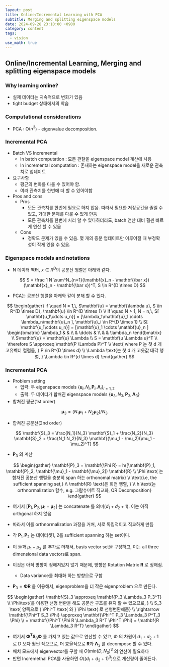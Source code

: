 ```yaml
---
layout: post
title: Online/Incremental Learning with PCA
subtitle: Merging and splitting eigenspace models
date: 2024-09-28 23:10:00 +0900
category: content
tags:
  - vision
use_math: true
---
```


## Online/Incremental Learning, Merging and splitting eigenspace models

### Why learning online?
- 실제 데이터는 지속적으로 변화가 있음
- tight budget 상태에서의 학습
### Computational considerations
- PCA : O($n^3$) - eigenvalue decomposition. 

### Incremental PCA
- Batch VS Incremental
	- In batch computation : 모든 관찰을 eigenspace model 계산에 사용
	- In incremental computation : 존재하는 eigenspace model을 새로운 관측치로 업데이트
- 요구사항
	- 평균의 변화를 다룰 수 있어야 함.
	- 여러 관측치를 한번에 더 할 수 있어야함
- Pros and cons
	- Pros 
		- 모든 관측치를 한번에 필요로 하지 않음. 따라서 필요한 저장공간을 줄일 수 있고, 거대한 문제를 다룰 수 있게 만듬
		- 모든 관측치를 한번에 처리 할 수 있다하더라도, batch 연산 대비 훨씬 빠르게 연산 할 수 있음
	- Cons
		- 정확도 문제가 있을 수 있음. 몇 개의 증분 업데이트만 이루어질 때 부정확성이 작게 있을 수 있음.

### Eigenspace models and notations
- N 데이터 벡터, $x \in R^D$의 공분산 행렬은 아래와 같다.

$$
S = \frac 1 N \sum^N_{n=1}(\mathbf{x}_n - \mathbf{\bar x}) (\mathbf{x}_n - \mathbf{\bar x})^T, S \in R^{D \times D}
$$

- PCA는 공분산 행렬을 아래와 같이 분해 할 수 있다.

$$
\begin{gather}
if \quad N = 1,\, S\mathbf{u} = \mathbf{\lambda u}, S \in R^{D \times D}, \mathbf{u} \in R^{D \times 1}
\\ if \quad N > 1, N = n,\, S[ \mathbf{u_1\cdots u_n}] = [\lambda_1\mathbf{u}_1 \cdots \lambda_n\mathbf{u}_n ], \mathbf{u}_i  \in R^{D \times 1}
\\ S[ \mathbf{u_1\cdots u_n}] = [\mathbf{u}_1 \cdots \mathbf{u}_n ] 
\begin{bmatrix}
\lambda_1 & & \\
& \ddots & \\
& & \lambda_n
\end{bmatrix}
\\ S\mathbf{u} = \mathbf{u} \Lambda
\\ S = \mathbf{u \Lambda u}^T 
\\ \therefore S \approxeq \mathbf{P \Lambda P}^T
\\ \text{ where P 는 첫 d 개 고유벡터 컬럼들, } P \in R^{D \times d}
\\ \Lambda \text{는 첫 d 개 고윳값 대각 행렬, } \Lambda \in R^{d \times d}
\end{gather}
$$

### Incremental PCA
- Problem setting
	- 입력: 두 eigenspace models $\{\mathbf{u}_i, N_i, \mathbf{P}_i, \mathbf{\Lambda}_i\}_{i=1,2}$
	- 출력: 두 데이터가 합쳐진 eigenspace models $\{\mathbf{u}_3, N_3, \mathbf{P}_3, \mathbf{\Lambda}_3\}$
- 합쳐진 평균(1st order)

$$
\mathbf{\mu}_3 = (N_1 \mathbf{\mu}_1 + N_2 \mathbf{\mu}_2 ) / N_3
$$

- 합쳐진 공분산(2nd order)

$$
\mathbf{S}_3 = \frac{N_1}{N_3} \mathbf{S}_1 + \frac{N_2}{N_3} \mathbf{S}_2  + \frac{N_1 N_2}{N_3} \mathbf{(\mu_1 - \mu_2)(\mu_1 - \mu_2)^T} 
$$

- $\mathbf{P}_3$ 의 계산

$$
\begin{gather}
\mathbf{P}_3 = \mathbf{\Phi R} = h([\mathbf{P}_1, \mathbf{P}_2, \mathbf{\mu}_1 - \mathbf{\mu}_2]) \mathbf{R}
\\ \Phi \text{ 는 합쳐진 공분산 행렬을 충분히 span 하는 orthonomal matrix}
\\ \text{i.e, the sufficient spanning set,}
\\ \mathbf{R} \text{은 회전 행렬, }
\\ h \text{는 orthnormalization 함수, e.g. 그람슈미트 직교화, QR Decomposition}
\end{gather}
$$

- 여기서 $[\mathbf{P}_1, \mathbf{P}_2, \mathbf{\mu}_1 - \mathbf{\mu}_2]$ 는 concatenate 를 의미($d_1 + d_2 + 1$). 이는 아직 orthgonal 하지 않음 
- 따라서 이를 orthnormalization 과정을 거쳐, 서로 독립적이고 직교하게 만듬
- 각 $\mathbf{P}_1, \mathbf{P}_2$ 는 데이터셋1, 2를 sufficient spanning 하는 set이다.
- 이 둘과 $\mu_1 - \mu_2$ 를 추가로 더해서, basis vector set을 구성하고, 이는 all three dimensional data vectors로 span.
- 이것은 아직 방향이 정해져있지 않기 때문에, 방향은 Rotation Matrix $\mathbf{R}$ 로 정해짐.
	- Data variance를 최대화 하는 방향으로 구함

- $\mathbf{P}_3 = \mathbf{\Phi R}$ 을 이용해서, eigenproblem을 더 작은 eigenproblem 으로 만든다.

$$
\begin{gather}
\mathbf{S}_3 \approxeq \mathbf{P_3 \Lambda_3 P_3^T}
\\ \Phi\text{를 이용한 선형 변환을 해도 공분산 구조를 유지 할 수 있으므로, }
\\ S_3 \text{ 양쪽으로 } \Phi^T \text{ 와 } \Phi \text{ 로 선형변환해줌}
\\ \rightarrow \mathbf{\Phi^T S_3 \Phi} \approxeq \mathbf{\Phi^T P_3  \Lambda_3 P^T_3 \Phi}
\\ = \mathbf{\Phi^T \Phi R  \Lambda_3 R^T \Phi^T \Phi} = \mathbf{R  \Lambda_3 R^T}
\end{gather}
$$
- 여기서 $\mathbf{\Phi^T S_3 \Phi}$ 를 가지고 있는 값으로 연산할 수 있고, $\Phi$ 의 차원이 $d_1 + d_2 + 1$ 로  D 보다 훨씬 작으므로, 더 효율적으로 $\mathbf{R}$과 $\mathbf{\Lambda}_3$ 를 decompose 할 수 있다. 
- 배치 모드에서 eigenvector를 구할 때 $O(min(D, N_3)^3$ 의 연산이 필요하다
- 반면 Incremetnal PCA를 사용하면 $O((d_1 + d_2 + 1)^3)$으로 계산량이 줄어든다.


